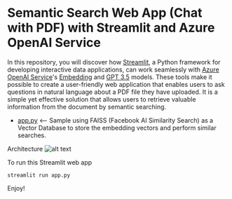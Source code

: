 # Semantic Search Web App (Chat with PDF) with Streamlit and Azure OpenAI Service


In this repository, you will discover how [Streamlit](https://streamlit.io/), a Python framework for developing interactive data applications, can work seamlessly with [Azure OpenAI Service](https://learn.microsoft.com/en-us/azure/ai-services/openai/overview)'s [Embedding](https://learn.microsoft.com/en-us/azure/ai-services/openai/concepts/models#embeddings-models) and [GPT 3.5](https://learn.microsoft.com/en-us/azure/ai-services/openai/concepts/legacy-models#gpt-35-models) models. These tools make it possible to create a user-friendly web application that enables users to ask questions in natural language about a PDF file they have uploaded. It is a simple yet effective solution that allows users to retrieve valuable information from the document by semantic searching.

* [app.py](https://github.com/easonlai/chat_with_pdf_streamlit/blob/main/app.py) <-- Sample using FAISS (Facebook AI Similarity Search) as a Vector Database to store the embedding vectors and perform similar searches.

Architecture
![alt text](https://github.com/easonlai/chat_with_pdf_streamlit/blob/main/git-images/git-image-1.png)

To run this Streamlit web app
```
streamlit run app.py
```

Enjoy!
